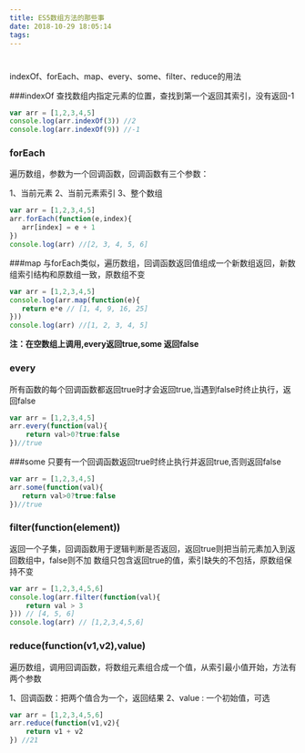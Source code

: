```yaml
---
title: ES5数组方法的那些事
date: 2018-10-29 18:05:14
tags:
---
```


# 

indexOf、forEach、map、every、some、filter、reduce的用法

###indexOf 
查找数组内指定元素的位置，查找到第一个返回其索引，没有返回-1

```javascript
var arr = [1,2,3,4,5]
console.log(arr.indexOf(3)) //2
console.log(arr.indexOf(9)) //-1
```
### forEach
 遍历数组，参数为一个回调函数，回调函数有三个参数：

1、当前元素
2、当前元素索引
3、整个数组

```javascript
var arr = [1,2,3,4,5]
arr.forEach(function(e,index){
   arr[index] = e + 1      
})
console.log(arr) //[2, 3, 4, 5, 6]
```
###map 
与forEach类似，遍历数组，回调函数返回值组成一个新数组返回，新数组索引结构和原数组一致，原数组不变

```javascript
var arr = [1,2,3,4,5]
console.log(arr.map(function(e){
   return e*e // [1, 4, 9, 16, 25]
}))
console.log(arr) //[1, 2, 3, 4, 5]
```
**注：在空数组上调用,every返回true,some 返回false**

### every 
所有函数的每个回调函数都返回true时才会返回true,当遇到false时终止执行，返回false

```javascript
var arr = [1,2,3,4,5]
arr.every(function(val){
    return val>0?true:false
})//true
```
###some 
只要有一个回调函数返回true时终止执行并返回true,否则返回false 

```javascript
var arr = [1,2,3,4,5]
arr.some(function(val){
   return val>0?true:false
})//true
```
### filter(function(element))
返回一个子集，回调函数用于逻辑判断是否返回，返回true则把当前元素加入到返回数组中，false则不加
数组只包含返回true的值，索引缺失的不包括，原数组保持不变

```javascript
var arr = [1,2,3,4,5,6]
console.log(arr.filter(function(val){
    return val > 3
})) // [4, 5, 6]
console.log(arr) // [1,2,3,4,5,6]
```
### reduce(function(v1,v2),value)
遍历数组，调用回调函数，将数组元素组合成一个值，从索引最小值开始，方法有两个参数

1、回调函数：把两个值合为一个，返回结果
2、value : 一个初始值，可选

```javascript
var arr = [1,2,3,4,5,6]
arr.reduce(function(v1,v2){
    return v1 + v2
}) //21
```